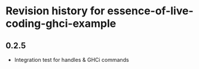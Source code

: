 # Revision history for essence-of-live-coding-ghci-example

## 0.2.5

* Integration test for handles & GHCi commands
